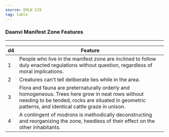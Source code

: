 ```yaml
---
source: ERLW 229
tag: table
---
```


### Daanvi Manifest Zone Features
---
|d4|Feature|
|----|------------|
|1|People who live in the manifest zone are inclined to follow duly enacted regulations without question, regardless of moral implications.|
|2|Creatures can't tell deliberate lies while in the area.|
|3|Flora and fauna are preternaturally orderly and homogeneous. Trees here grow in neat rows without needing to be tended, rocks are situated in geometric patterns, and identical cattle graze in unison.|
|4|A contingent of modrons is methodically deconstructing and reorganizing the zone, heedless of their effect on the other inhabitants.|
